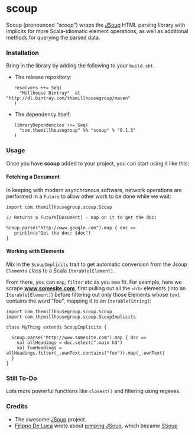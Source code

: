 scoup
============================

Scoup (pronounced _"scoop"_) wraps the [JSoup](http://jsoup.org/) HTML parsing library with implicits for more Scala-idiomatic element operations, as well as additional methods for querying the parsed data.


### Installation

Bring in the library by adding the following to your ```build.sbt```. 

  - The release repository: 

```
   resolvers ++= Seq(
     "Millhouse Bintray"  at "http://dl.bintray.com/themillhousegroup/maven"
   )
```
  - The dependency itself: 

```
   libraryDependencies ++= Seq(
     "com.themillhousegroup" %% "scoup" % "0.1.5"
   )

```

### Usage

Once you have __scoup__ added to your project, you can start using it like this:

#### Fetching a Document
In keeping with modern asynchronous software, network operations are performed in a `Future` to allow other work to be done while we wait:

```
import com.themillhousegroup.scoup.Scoup

// Returns a Future[Document] - map on it to get the doc:

Scoup.parse("http://www.google.com").map { doc =>
   println(s"Got the doc: $doc")  
}
```

#### Working with Elements
Mix in the `ScoupImplicits` trait to get automatic conversion from the Jsoup `Elements` class to a Scala `Iterable[Element]`. 

From there, you can `map`, `filter` etc as you see fit. For example, here we scrape __www.somesite.com__, first pulling out all the `<h3>` elements (into an `Iterable[Element]`) before filtering out only those Elements whose `text` contains the word "foo", mapping it to an `Iterable[String]`:

```
import com.themillhousegroup.scoup.Scoup
import com.themillhousegroup.scoup.ScoupImplicits

class MyThing extends ScoupImplicits {

  Scoup.parse("http://www.somesite.com").map { doc =>
    val allHeadings = doc.select(".main h3")
    val fooHeadings = allHeadings.filter(_.ownText.contains("foo")).map(_.ownText)
  }
}
```


### Still To-Do
Lots more powerful functions like `closest()` and filtering using regexes.

### Credits
- The awesome [JSoup](http://jsoup.org/) project.
- [Filippo De Luca](https://plus.google.com/+FilippoDeLuca) wrote about [pimping JSoup](http://filippodeluca.com/programming/2012/11/02/Pimping-Jsoup/#.VORgwVOUc8Y), which became [SSoup](https://github.com/filosganga/ssoup) 
